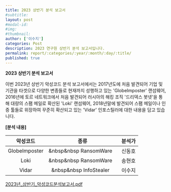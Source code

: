 ```yaml
---
title: 2023 상반기 분석 보고서
#subtitle: 
layout: post
#modal-id: 
#img: 
#thumbnail:
author: ['이수지']
categories: Post
description: 2023 연구원 상반기 분석 보고서입니다.
permalink: report/:categories/:year/:month/:day/:title/
published: true
---
```

**2023 상반기 분석 보고서**

이번 2023년 상반기 악성코드 분석 보고서에서는 2017년도에 처음 발견되어 기업 및 기관을 타겟으로 다양한 변종들로 현재까지 성행하고 있는 'GlobeImposter' 랜섬웨어, 
2016년에 토르 네트워크에서 처음 발견되어 러시아의 해킹 조직 '드리덱스 봇넷'을 통해 대량의 스팸 메일로 확산된 'Loki' 랜섬웨어,
2018년말에 발견되어 스팸 메일이나 인증 툴들로 위장하여 꾸준히 확산되고 있는 'Vidar' 인포스틸러에 대한 내용을 담고 있습니다.

**[분석 내용]**

| 악성코드 | 종류 | 분석가 |
|:---------:|:---------:|:---------:|
| GlobeImposter | &nbsp&nbsp RansomWare &nbsp;&nbsp; | 신동호 |
| Loki | &nbsp&nbsp RansomWare &nbsp;&nbsp; | 송현호 |
| Vidar | &nbsp&nbsp InfoStealer &nbsp;&nbsp;| 이수지 |

[2023년_상반기_악성코드분석보고서.pdf](/img/report/post/센터_2023_상반기_악성코드분석보고서.pdf)